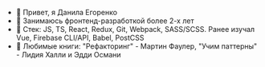 - 👋 Привет, я Данила Егоренко
- 👀 Занимаюсь фронтенд-разработкой более 2-х лет
- 🌱 Стек: JS, TS, React, Redux, Git, Webpack, SASS/SCSS. Ранее изучал Vue, Firebase CLI/API, Babel, PostCSS
- 💞️ Любимые книги: "Рефакторинг" - Мартин Фаулер, "Учим паттерны" - Лидия Халли и Эдди Османи
